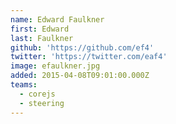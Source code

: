 ```yaml
---
name: Edward Faulkner
first: Edward
last: Faulkner
github: 'https://github.com/ef4'
twitter: 'https://twitter.com/eaf4'
image: efaulkner.jpg
added: 2015-04-08T09:01:00.000Z
teams:
  - corejs
  - steering
---
```

